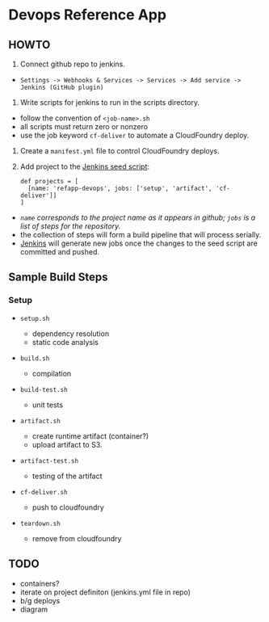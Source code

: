 # Devops Reference App

## HOWTO

1. Connect github repo to jenkins.
  - `Settings -> Webhooks & Services -> Services -> Add service -> Jenkins (GitHub plugin)`

1. Write scripts for jenkins to run in the scripts directory.
  - follow the convention of `<job-name>.sh`
  - all scripts must return zero or nonzero
  - use the job keyword `cf-deliver` to automate a CloudFoundry deploy.

1. Create a `manifest.yml` file to control CloudFoundry deploys.

1. Add project to the [Jenkins seed script](https://github.com/venicegeo/jenkins):
    ```
    def projects = [
      [name: 'refapp-devops', jobs: ['setup', 'artifact', 'cf-deliver']]
    ]
    ```
  - *`name` corresponds to the project name as it appears in github; `jobs` is a list of steps for the repository.*
  - the collection of steps will form a build pipeline that will process serially.
  - [Jenkins](http://jenkins.piazzageo.io) will generate new jobs once the changes to the seed script are committed and pushed.



## Sample Build Steps

### Setup

- `setup.sh`
  - dependency resolution
  - static code analysis

- `build.sh`
  - compilation

- `build-test.sh`
  - unit tests

- `artifact.sh`
  - create runtime artifact (container?)
  - upload artifact to S3.

- `artifact-test.sh`
  - testing of the artifact

- `cf-deliver.sh`
  - push to cloudfoundry

- `teardown.sh`
  - remove from cloudfoundry


## TODO

- containers?
- iterate on project definiton (jenkins.yml file in repo)
- b/g deploys
- diagram
